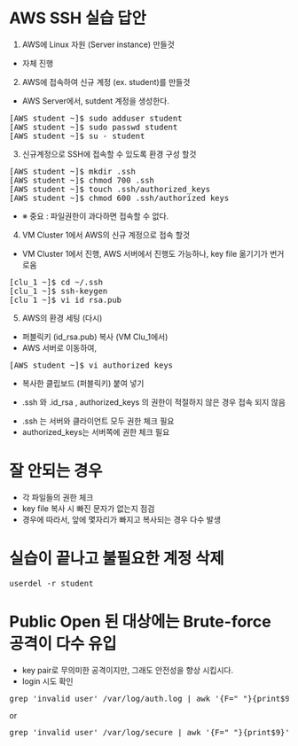 
# AWS SSH 실습 답안 #

1. AWS에 Linux 자원 (Server instance) 만들것
 - 자체 진행
 
2. AWS에 접속하여 신규 계정 (ex. student)를 만들것

- AWS Server에서, sutdent 계정을 생성한다.
<pre>
[AWS student ~]$ sudo adduser student
[AWS student ~]$ sudo passwd student
[AWS student ~]$ su - student
</pre>

3. 신규계정으로 SSH에 접속할 수 있도록 환경 구성 할것

<pre>
[AWS student ~]$ mkdir .ssh
[AWS student ~]$ chmod 700 .ssh
[AWS student ~]$ touch .ssh/authorized_keys
[AWS student ~]$ chmod 600 .ssh/authorized_keys
</pre>
-  ※ 중요 : 파일권한이 과다하면 접속할 수 없다.

4. VM Cluster 1에서 AWS의 신규 계정으로 접속 할것
 - VM Cluster 1에서 진행, AWS 서버에서 진행도 가능하나, key file 옮기기가 번거로움
 
<pre>
[clu_1 ~]$ cd ~/.ssh
[clu_1 ~]$ ssh-keygen
[clu_1 ~]$ vi id_rsa.pub
</pre>

5. AWS의 환경 세팅 (다시)
- 퍼블릭키 (id_rsa.pub) 복사 (VM Clu_1에서)
- AWS 서버로 이동하여, 
<pre>
[AWS student ~]$ vi authorized_keys
</pre>
- 복사한 클립보드 (퍼블릭키) 붙여 넣기

* .ssh 와 .id_rsa , authorized_keys 의 권한이 적절하지 않은 경우 접속 되지 않음
-  .ssh 는 서버와 클라이언트 모두 권한 체크 필요
- authorized_keys는 서버쪽에 권한 체크 필요

# 잘 안되는 경우 #
- 각 파일들의 권한 체크
- key file 복사 시 빠진 문자가 없는지 점검
- 경우에 따라서, 앞에 몇자리가 빠지고 복사되는 경우 다수 발생 


# 실습이 끝나고 불필요한 계정 삭제 #
<pre>
userdel -r student
</pre>

# Public Open 된 대상에는 Brute-force 공격이 다수 유입 #
- key pair로 무의미한 공격이지만, 그래도 안전성을 향상 시킵시다. 
- login 시도 확인
<pre>
grep 'invalid user' /var/log/auth.log | awk '{F=" "}{print$9}' | sort - | uniq -c | sort -nr
</pre>
or
<pre>
grep 'invalid user' /var/log/secure | awk '{F=" "}{print$9}' | sort - | uniq -c | sort -nr
</pre>

